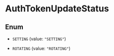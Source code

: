 

# AuthTokenUpdateStatus

## Enum


* `SETTING` (value: `"SETTING"`)

* `ROTATING` (value: `"ROTATING"`)



